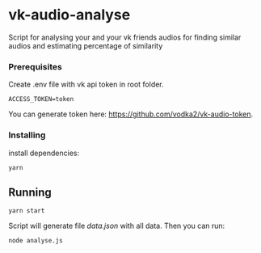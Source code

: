 # vk-audio-analyse
Script for analysing your and your vk friends audios for finding similar audios and estimating percentage of similarity

### Prerequisites
Create .env file with vk api token in root folder.
```
ACCESS_TOKEN=token
```
You can generate token here: https://github.com/vodka2/vk-audio-token.


### Installing
install dependencies:
```
yarn
```

## Running
```
yarn start
```

Script will generate file *data.json* with all data.
Then you can run:
```
node analyse.js
```
